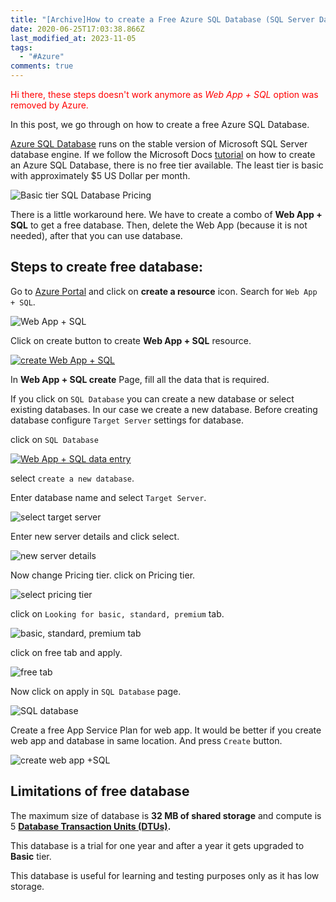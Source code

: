 ```yaml
---
title: "[Archive]How to create a Free Azure SQL Database (SQL Server Database)"
date: 2020-06-25T17:03:38.866Z
last_modified_at: 2023-11-05
tags:
  - "#Azure"
comments: true
---
```


<span style="color:red;">Hi there, these steps doesn't work anymore as <i>Web App + SQL</i> option was removed by Azure.</span>

In this post, we go through on how to create a free Azure SQL Database.

[Azure SQL Database](https://docs.microsoft.com/en-us/azure/azure-sql/database/sql-database-paas-overview) runs on the stable version of Microsoft SQL Server database engine. If we follow the Microsoft Docs [tutorial](https://docs.microsoft.com/en-us/azure/azure-sql/database/single-database-create-quickstart?tabs=azure-portal) on how to create an Azure SQL Database, there is no free tier available. The least tier is basic with approximately $5 US Dollar per month.

![Basic tier SQL Database Pricing](/assets/images/uploads/2020-06-25-pricing.png)

There is a little workaround here. We have to create a combo of **Web App + SQL** to get a free database. Then, delete the Web App (because it is not needed), after that you can use database.

## Steps to create free database:

Go to [Azure Portal](https://portal.azure.com/) and click on **create a resource** icon. Search for `Web App + SQL`.

![Web App + SQL](/assets/images/uploads/2020-06-25-search-database.png)

Click on create button to create **Web App + SQL** resource.

[![create Web App + SQL](/assets/images/uploads/2020-06-25-create.png)](/assets/images/uploads/2020-06-25-create.png)

In **Web App + SQL create** Page, fill all the data that is required.

If you click on `SQL Database` you can create a new database or select existing databases. In our case we create a new database. Before creating database configure `Target Server` settings for database.

click on `SQL Database`

[![Web App + SQL data entry](/assets/images/uploads/2020-06-25-data-entry-database.png)](/assets/images/uploads/2020-06-25-data-entry-database.png)

select `create a new database`.

Enter database name and select `Target Server`.

![select target server](/assets/images/uploads/2020-06-25-sql-database.png)

Enter new server details and click select.

![new server details](/assets/images/uploads/2020-06-25-new-server.png)

Now change Pricing tier. click on Pricing tier.

![select pricing tier](/assets/images/uploads/2020-06-25-at-11.09.57-am-compressor.png)

click on `Looking for basic, standard, premium` tab.

![basic, standard, premium tab](/assets/images/uploads/2020-06-25-at-11.10.15-am-compressor.png)

click on free tab and apply.

![free tab](/assets/images/uploads/2020-06-25-at-11.10.40-am-compressor.png)

Now click on apply in `SQL Database` page.

![SQL database](/assets/images/uploads/2020-06-25-at-11.14.41-am-compressor.png)

Create a free App Service Plan for web app. It would be better if you create web app and database in same location. And press `Create` button.

![create web app +SQL](/assets/images/uploads/2020-06-25-create-webapp-sql.png)



## Limitations of free database

The maximum size of database is **32 MB of shared storage** and compute is 5 **[Database Transaction Units (DTUs)](https://docs.microsoft.com/en-us/azure/azure-sql/database/service-tiers-dtu).**

This database is a trial for one year and after a year it gets upgraded to **Basic** tier.

This database is useful for learning and testing purposes only as it has low storage.